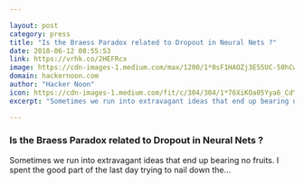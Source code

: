 ```yaml
---

layout: post
category: press
title: "Is the Braess Paradox related to Dropout in Neural Nets ?"
date: 2018-06-12 08:55:53
link: https://vrhk.co/2HEFRcx
image: https://cdn-images-1.medium.com/max/1200/1*0sF1HAOZj3E55UC-50hCww.png
domain: hackernoon.com
author: "Hacker Noon"
icon: https://cdn-images-1.medium.com/fit/c/304/304/1*76XiKOa05Yya6_CdYX8pVg.jpeg
excerpt: "Sometimes we run into extravagant ideas that end up bearing no fruits. I spent the good part of the last day trying to nail down the…"

---
```


### Is the Braess Paradox related to Dropout in Neural Nets ?

Sometimes we run into extravagant ideas that end up bearing no fruits. I spent the good part of the last day trying to nail down the…